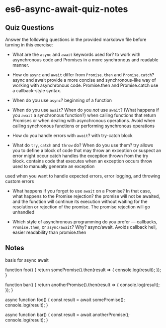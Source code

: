 # es6-async-await-quiz-notes

## Quiz Questions

Answer the following questions in the provided markdown file before turning in this exercise:

- What are the `async` and `await` keywords used for?
to work with asynchronous code and Promises in a more synchronous and readable manner.

- How do `async` and `await` differ from `Promise.then` and `Promise.catch`?
async and await provide a more concise and synchronous-like way of working with asynchronous code. Promise.then and Promise.catch use a callback-style syntax.

- When do you use `async`?
beginning of a function

- When do you use `await`? When do you _not_ use `await`? (What happens if you `await` a synchronous function?)
when calling functions that return Promises or when dealing with asynchronous operations. Avoid when calling synchronous functions or performing synchronous operations

- How do you handle errors with `await`?
with try-catch block

- What do `try`, `catch` and `throw` do? When do you use them?
try allows you to define a block of code that may throw an exception or suspect an error might occur
catch handles the exception thrown from the try block. contains code that executes when an exception occurs
throw used to manually generate an exception

used when you want to handle expected errors, error logging, and throwing custom errors

- What happens if you forget to use `await` on a Promise? In that case, what happens to the Promise rejection?
the promise will not be awaited, and the function will continue its execution without waiting for the resolution or rejection of the promise. The promise rejection will go unhandled

- Which style of asynchronous programming do you prefer — callbacks, `Promise.then`, or `async/await`? Why?
async/await. Avoids callback hell, easier readability than promise.then

## Notes

basis for async await

function foo() {
  return somePromise().then(result => {
    console.log(result);
  });
}

function bar() {
  return anotherPromise().then(result => {
    console.log(result);
  });
}

async function foo() {
  const result = await somePromise();
  console.log(result);
}

async function bar() {
  const result = await anotherPromise();
  console.log(result);
}
